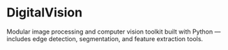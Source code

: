 # DigitalVision
Modular image processing and computer vision toolkit built with Python — includes edge detection, segmentation, and feature extraction tools.
